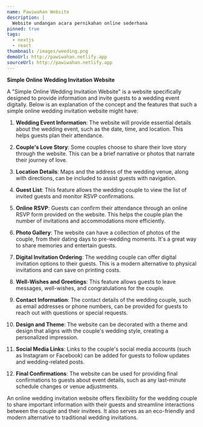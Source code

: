 ```yaml
---
name: Pawiwahan Website
description: |
  Website undangan acara pernikahan online sederhana
pinned: true
tags:
  - nextjs
  - react
thumbnail: /images/weeding.png
demoUrl: http://pawiwahan.netlify.app
sourceUrl: http://pawiwahan.netlify.app
---
```


**Simple Online Wedding Invitation Website**

A "Simple Online Wedding Invitation Website" is a website specifically designed to provide information and invite guests to a wedding event digitally. Below is an explanation of the concept and the features that such a simple online wedding invitation website might have:

1. **Wedding Event Information**: The website will provide essential details about the wedding event, such as the date, time, and location. This helps guests plan their attendance.

2. **Couple's Love Story**: Some couples choose to share their love story through the website. This can be a brief narrative or photos that narrate their journey of love.

3. **Location Details**: Maps and the address of the wedding venue, along with directions, can be included to assist guests with navigation.

4. **Guest List**: This feature allows the wedding couple to view the list of invited guests and monitor RSVP confirmations.

5. **Online RSVP**: Guests can confirm their attendance through an online RSVP form provided on the website. This helps the couple plan the number of invitations and accommodations more efficiently.

6. **Photo Gallery**: The website can have a collection of photos of the couple, from their dating days to pre-wedding moments. It's a great way to share memories and entertain guests.

7. **Digital Invitation Ordering**: The wedding couple can offer digital invitation options to their guests. This is a modern alternative to physical invitations and can save on printing costs.

8. **Well-Wishes and Greetings**: This feature allows guests to leave messages, well-wishes, and congratulations for the couple.

9. **Contact Information**: The contact details of the wedding couple, such as email addresses or phone numbers, can be provided for guests to reach out with questions or special requests.

10. **Design and Theme**: The website can be decorated with a theme and design that aligns with the couple's wedding style, creating a personalized impression.

11. **Social Media Links**: Links to the couple's social media accounts (such as Instagram or Facebook) can be added for guests to follow updates and wedding-related posts.

12. **Final Confirmations**: The website can be used for providing final confirmations to guests about event details, such as any last-minute schedule changes or venue adjustments.

An online wedding invitation website offers flexibility for the wedding couple to share important information with their guests and streamline interactions between the couple and their invitees. It also serves as an eco-friendly and modern alternative to traditional wedding invitations.
